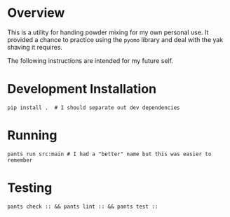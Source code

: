 # Overview

This is a utility for handing powder mixing for my own personal use. It
provided a chance to practice using the `pyomo` library and deal with the
yak shaving it requires.

The following instructions are intended for my future self.

# Development Installation

```shell
pip install .  # I should separate out dev dependencies
```

# Running

```shell
pants run src:main # I had a "better" name but this was easier to remember
```

# Testing

```shell
pants check :: && pants lint :: && pants test ::
```
